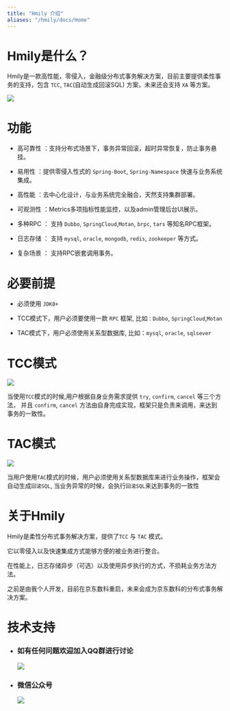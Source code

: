 ```yaml
---
title: "Hmily 介绍"
aliases: "/hmily/docs/Home"
---
```


Hmily是什么？
================

Hmily是一款高性能，零侵入，金融级分布式事务解决方案，目前主要提供柔性事务的支持，包含 `TCC`, `TAC`(自动生成回滚SQL) 方案，未来还会支持 `XA` 等方案。

 ![](https://yu199195.github.io/images/hmily/hmily.png) 

#  功能

   *  高可靠性 ：支持分布式场景下，事务异常回滚，超时异常恢复，防止事务悬挂。
   
   *  易用性 ：提供零侵入性式的 `Spring-Boot`, `Spring-Namespace` 快速与业务系统集成。
   
   *  高性能 ：去中心化设计，与业务系统完全融合，天然支持集群部署。
   
   *  可观测性 ：Metrics多项指标性能监控，以及admin管理后台UI展示。
   
   *  多种RPC ： 支持 `Dubbo`, `SpringCloud`,`Motan`, `brpc`, `tars` 等知名RPC框架。
   
   *  日志存储 ： 支持 `mysql`, `oracle`, `mongodb`, `redis`, `zookeeper` 等方式。
   
   *  复杂场景 ： 支持RPC嵌套调用事务。
   

# 必要前提 

  * 必须使用 `JDK8+` 
  
  * TCC模式下，用户必须要使用一款 `RPC` 框架, 比如 : `Dubbo`, `SpringCloud`,`Motan`
  
  * TAC模式下，用户必须使用关系型数据库, 比如：`mysql`, `oracle`, `sqlsever`

# TCC模式

 ![](https://yu199195.github.io/images/hmily/hmily-tcc.png) 
 
   当使用`TCC`模式的时候,用户根据自身业务需求提供 `try`, `confirm`, `cancel` 等三个方法，
   并且 `confirm`, `cancel` 方法由自身完成实现，框架只是负责来调用，来达到事务的一致性。

# TAC模式  

   ![](https://yu199195.github.io/images/hmily/hmily-tac.png) 
   
   当用户使用`TAC`模式的时候，用户必须使用关系型数据库来进行业务操作，框架会自动生成`回滚SQL`,
   当业务异常的时候，会执行`回滚SQL`来达到事务的一致性
   
  
# 关于Hmily 
    
   Hmily是柔性分布式事务解决方案，提供了`TCC` 与 `TAC` 模式。
   
   它以零侵入以及快速集成方式能够方便的被业务进行整合。
   
   在性能上，日志存储异步（可选）以及使用异步执行的方式，不损耗业务方法方法。
   
   之前是由我个人开发，目前在京东数科重启，未来会成为京东数科的分布式事务解决方案。

# 技术支持

 * ###  如有任何问题欢迎加入QQ群进行讨论
   ![](https://yu199195.github.io/images/qq.png)


 * ###  微信公众号
   ![](https://yu199195.github.io/images/public.jpg)
